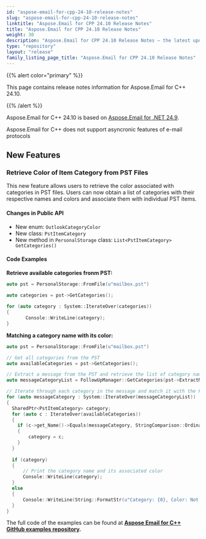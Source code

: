 ```yaml
---
id: "aspose-email-for-cpp-24-10-release-notes"
slug: "aspose-email-for-cpp-24-10-release-notes"
linktitle: "Aspose.Email for CPP 24.10 Release Notes"
title: "Aspose.Email for CPP 24.10 Release Notes"
weight: 30
description: "Aspose.Email for CPP 24.10 Release Notes – the latest updates and fixes."
type: "repository"
layout: "release"
family_listing_page_title: "Aspose.Email for CPP 24.10 Release Notes"
---
```


{{% alert color="primary" %}}

This page contains release notes information for Aspose.Email for C++ 24.10.

{{% /alert %}}

Aspose.Email for C++ 24.10 is based on [Aspose.Email for .NET 24.9](/email/net/release-notes/2024/aspose-email-for-net-24-9-release-notes/).

Aspose.Email for C++ does not support asyncronic features of e-mail protocols

## **New Features**


### Retrieve Color of Item Category from PST Files

This new feature allows users to retrieve the color associated with categories in PST files. 
Users can now obtain a list of categories with their respective names and colors and associate them with individual PST items.

#### Changes in Public API

- New enum: `OutlookCategoryColor`
- New class: `PstItemCategory`
- New method in `PersonalStorage` class: `List<PstItemCategory> GetCategories()`

#### Code Examples

**Retrieve available categories fronm PST:**

```cpp
auto pst = PersonalStorage::FromFile(u"mailbox.pst")

auto categories = pst->GetCategories();
    
for (auto category : System::IterateOver(categories))
{
       Console::WriteLine(category);
}
```

**Matching a category name with its color:**

```cpp
auto pst = PersonalStorage::FromFile(u"mailbox.pst")

// Get all categories from the PST
auto availableCategories = pst->GetCategories();

// Extract a message from the PST and retrieve the list of category names for the message
auto messageCategoryList = FollowUpManager::GetCategories(pst->ExtractMessage(messageInfo));

// Iterate through each category in the message and match it with the PST category list
for (auto messageCategory : System::IterateOver(messageCategoryList))
{
  SharedPtr<PstItemCategory> category;
  for (auto c : IterateOver(availableCategories))
  {
    if (c->get_Name()->Equals(messageCategory, StringComparison::OrdinalIgnoreCase))
    {
        category = c;
    }
  }
  
  if (category)
  {
      // Print the category name and its associated color
      Console::WriteLine(category);
  }
  else
  {
      Console::WriteLine(String::FormatStr(u"Category: {0}, Color: Not found", messageCategory));
  }
}
```


The full code of the examples can be found at **[Aspose Email for C++ GitHub examples repository](https://github.com/aspose-email/Aspose.Email-for-C).**

